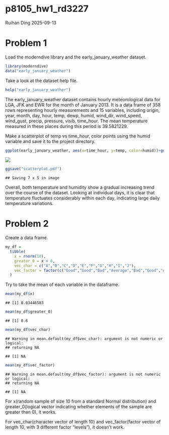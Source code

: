 p8105_hw1_rd3227
================
Ruihan Ding
2025-09-13

# Problem 1

Load the moderndive library and the early_january_weather dataset.

``` r
library(moderndive)
data("early_january_weather")
```

Take a look at the dataset help file.

``` r
help("early_january_weather")
```

The early_january_weather dataset contains hourly meteorological data
for LGA, JFK and EWR for the month of January 2013. It is a data frame
of 358 rows representing hourly measurements and 15 variables, including
origin, year, month, day, hour, temp, dewp, humid, wind_dir, wind_speed,
wind_gust, precip, pressure, visib, time_hour. The mean temperature
measured in these places during this period is 39.5821229.

Make a scatterplot of temp vs time_hour, color points using the humid
variable and save it to the project directory.

``` r
ggplot(early_january_weather, aes(x=time_hour, y=temp, color=humid))+geom_point()
```

![](p8105_hw1_rd3227_files/figure-gfm/unnamed-chunk-3-1.png)<!-- -->

``` r
ggsave("scatterplot.pdf")
```

    ## Saving 7 x 5 in image

Overall, both temperature and humidity show a gradual increasing trend
over the course of the dataset. Looking at individual days, it is clear
that temperature fluctuates considerably within each day, indicating
large daily temperature variations.

# Problem 2

Create a data frame.

``` r
my_df = 
  tibble(
    x = rnorm(10),
    greater_0 = x > 0,
    vec_char = c("A","B","C","D","E","F","G","H","I","J"),
    vec_factor = factor(c("Good","Good","Bad","Average","Bad","Good","Average","Average","Bad","Good"))
  )
```

Try to take the mean of each variable in the dataframe.

``` r
mean(my_df$x)
```

    ## [1] 0.03446583

``` r
mean(my_df$greater_0)
```

    ## [1] 0.6

``` r
mean(my_df$vec_char)
```

    ## Warning in mean.default(my_df$vec_char): argument is not numeric or logical:
    ## returning NA

    ## [1] NA

``` r
mean(my_df$vec_factor)
```

    ## Warning in mean.default(my_df$vec_factor): argument is not numeric or logical:
    ## returning NA

    ## [1] NA

For x(random sample of size 10 from a standard Normal distribution) and
greater_0(logical vector indicating whether elements of the sample are
greater than 0), it works.

For vec_char(character vector of length 10) and vec_factor(factor vector
of length 10, with 3 different factor “levels”), it doesn’t work.
